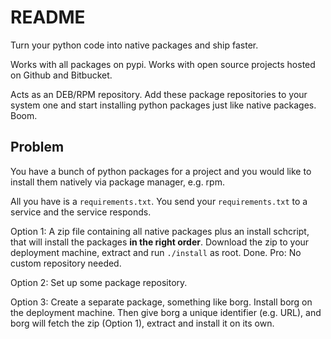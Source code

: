 README
======

Turn your python code into native packages and ship faster.

Works with all packages on pypi. Works with open source projects
hosted on Github and Bitbucket.

Acts as an DEB/RPM repository. Add these package repositories
to your system one and start installing python packages
just like native packages. Boom.


Problem
-------

You have a bunch of python packages for a project and you would like
to install them natively via package manager, e.g. rpm.

All you have is a `requirements.txt`. You send your `requirements.txt`
to a service and the service responds.

Option 1: A zip file containing all native packages plus an install
schcript, that will install the packages **in the right order**.
Download the zip to your deployment machine, extract and run `./install`
as root. Done. Pro: No custom repository needed.

Option 2: Set up some package repository.

Option 3: Create a separate package, something like borg. Install
borg on the deployment machine. Then give borg a unique
identifier (e.g. URL), and borg will fetch the zip (Option 1),
extract and install it on its own.


